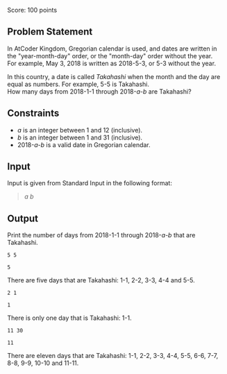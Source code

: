 Score: $100$ points

## Problem Statement

In AtCoder Kingdom, Gregorian calendar is used, and dates are written in the "year-month-day" order, or the "month-day" order without the year.<br>
For example, May $3$, $2018$ is written as $2018$-$5$-$3$, or $5$-$3$ without the year.  

In this country, a date is called *Takahashi* when the month and the day are equal as numbers. For example, $5$-$5$ is Takahashi.<br>
How many days from $2018$-$1$-$1$ through $2018$-$a$-$b$ are Takahashi?

## Constraints

- $a$ is an integer between $1$ and $12$ (inclusive).
- $b$ is an integer between $1$ and $31$ (inclusive).
- $2018$-$a$-$b$ is a valid date in Gregorian calendar.

## Input

Input is given from Standard Input in the following format:

> $a$ $b$

## Output

Print the number of days from $2018$-$1$-$1$ through $2018$-$a$-$b$ that are Takahashi.

```input1
5 5
```

```output1
5
```

There are five days that are Takahashi: $1$-$1$, $2$-$2$, $3$-$3$, $4$-$4$ and $5$-$5$.

```input2
2 1
```

```output2
1
```

There is only one day that is Takahashi: $1$-$1$.

```input3
11 30
```

```output3
11
```

There are eleven days that are Takahashi: $1$-$1$, $2$-$2$, $3$-$3$, $4$-$4$, $5$-$5$, $6$-$6$, $7$-$7$, $8$-$8$, $9$-$9$, $10$-$10$ and $11$-$11$.